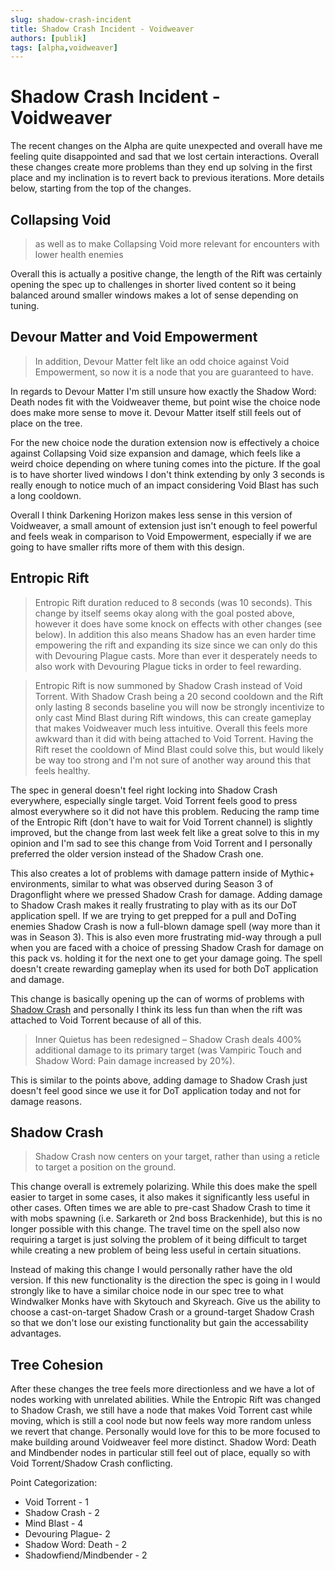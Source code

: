 ```yaml
---
slug: shadow-crash-incident
title: Shadow Crash Incident - Voidweaver
authors: [publik]
tags: [alpha,voidweaver]
---
```


# Shadow Crash Incident - Voidweaver

The recent changes on the Alpha are quite unexpected and overall have me feeling quite disappointed and sad that we lost certain interactions. Overall these changes create more problems than they end up solving in the first place and my inclination is to revert back to previous iterations. More details below, starting from the top of the changes.

## Collapsing Void
> as well as to make Collapsing Void more relevant for encounters with lower health enemies

Overall this is actually a positive change, the length of the Rift was certainly opening the spec up to challenges in shorter lived content so it being balanced around smaller windows makes a lot of sense depending on tuning.

## Devour Matter and Void Empowerment
> In addition, Devour Matter felt like an odd choice against Void Empowerment, so now it is a node that you are guaranteed to have.

In regards to Devour Matter I'm still unsure how exactly the Shadow Word: Death nodes fit with the Voidweaver theme, but point wise the choice node does make more sense to move it. Devour Matter itself still feels out of place on the tree. 

For the new choice node the duration extension now is effectively a choice against Collapsing Void size expansion and damage, which feels like a weird choice depending on where tuning comes into the picture. If the goal is to have shorter lived windows I don't think extending by only 3 seconds is really enough to notice much of an impact considering Void Blast has such a long cooldown.

Overall I think Darkening Horizon makes less sense in this version of Voidweaver, a small amount of extension just isn't enough to feel powerful and feels weak in comparison to Void Empowerment, especially if we are going to have smaller rifts more of them with this design.

## Entropic Rift
> Entropic Rift duration reduced to 8 seconds (was 10 seconds).
This change by itself seems okay along with the goal posted above, however it does have some knock on effects with other changes (see below). In addition this also means Shadow has an even harder time empowering the rift and expanding its size since we can only do this with Devouring Plague casts. More than ever it desperately needs to also work with Devouring Plague ticks in order to feel rewarding.

> Entropic Rift is now summoned by Shadow Crash instead of Void Torrent.
With Shadow Crash being a 20 second cooldown and the Rift only lasting 8 seconds baseline you will now be strongly incentivize to only cast Mind Blast during Rift windows, this can create gameplay that makes Voidweaver much less intuitive. Overall this feels more awkward than it did with being attached to Void Torrent. Having the Rift reset the cooldown of Mind Blast could solve this, but would likely be way too strong and I'm not sure of another way around this that feels healthy.

The spec in general doesn't feel right locking into Shadow Crash everywhere, especially single target. Void Torrent feels good to press almost everywhere so it did not have this problem. Reducing the ramp time of the Entropic Rift (don't have to wait for Void Torrent channel) is slightly improved, but the change from last week felt like a great solve to this in my opinion and I'm sad to see this change from Void Torrent and I personally preferred the older version instead of the Shadow Crash one.

This also creates a lot of problems with damage pattern inside of Mythic+ environments, similar to what was observed during Season 3 of Dragonflight where we pressed Shadow Crash for damage. Adding damage to Shadow Crash makes it really frustrating to play with as its our DoT application spell. If we are trying to get prepped for a pull and DoTing enemies Shadow Crash is now a full-blown damage spell (way more than it was in Season 3). This is also even more frustrating mid-way through a pull when you are faced with a choice of pressing Shadow Crash for damage on this pack vs. holding it for the next one to get your damage going. The spell doesn't create rewarding gameplay when its used for both DoT application and damage.

This change is basically opening up the can of worms of problems with [Shadow Crash](https://us.forums.blizzard.com/en/wow/t/shadow-priest-dragonflight-feedback/1819255#unsatisfying-dot-management-options-6) and personally I think its less fun than when the rift was attached to Void Torrent because of all of this.

> Inner Quietus has been redesigned – Shadow Crash deals 400% additional damage to its primary target (was Vampiric Touch and Shadow Word: Pain damage increased by 20%).

This is similar to the points above, adding damage to Shadow Crash just doesn't feel good since we use it for DoT application today and not for damage reasons.

## Shadow Crash
> Shadow Crash now centers on your target, rather than using a reticle to target a position on the ground.

This change overall is extremely polarizing. While this does make the spell easier to target in some cases, it also makes it significantly less useful in other cases. Often times we are able to pre-cast Shadow Crash to time it with mobs spawning (i.e. Sarkareth or 2nd boss Brackenhide), but this is no longer possible with this change. The travel time on the spell also now requiring a target is just solving the problem of it being difficult to target while creating a new problem of being less useful in certain situations. 

Instead of making this change I would personally rather have the old version. If this new functionality is the direction the spec is going in I would strongly like to have a similar choice node in our spec tree to what Windwalker Monks have with Skytouch and Skyreach. Give us the ability to choose a cast-on-target Shadow Crash or a ground-target Shadow Crash so that we don't lose our existing functionality but gain the accessability advantages.

## Tree Cohesion
After these changes the tree feels more directionless and we have a lot of nodes working with unrelated abilities. While the Entropic Rift was changed to Shadow Crash, we still have a node that makes Void Torrent cast while moving, which is still a cool node but now feels way more random unless we revert that change. Personally would love for this to be more focused to make building around Voidweaver feel more distinct. Shadow Word: Death and Mindbender nodes in particular still feel out of place, equally so with Void Torrent/Shadow Crash conflicting.

Point Categorization:
- Void Torrent - 1
- Shadow Crash - 2
- Mind Blast - 4
- Devouring Plague- 2
- Shadow Word: Death - 2
- Shadowfiend/Mindbender - 2